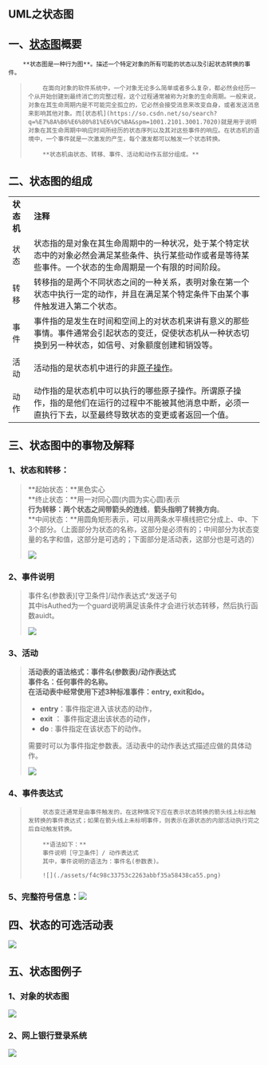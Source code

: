 ## UML之状态图

## 一、[状态图](https://so.csdn.net/so/search?q=%E7%8A%B6%E6%80%81%E5%9B%BE&spm=1001.2101.3001.7020)概要

        **状态图是一种行为图**。描述一个特定对象的所有可能的状态以及引起状态转换的事件。

>         在面向对象的软件系统中，一个对象无论多么简单或者多么复杂，都必然会经历一个从开始创建到最终消亡的完整过程，这个过程通常被称为对象的生命周期。一般来说，对象在其生命周期内是不可能完全孤立的，它必然会接受消息来改变自身，或者发送消息来影响其他对象。而[状态机](https://so.csdn.net/so/search?q=%E7%8A%B6%E6%80%81%E6%9C%BA&spm=1001.2101.3001.7020)就是用于说明对象在其生命周期中响应时间所经历的状态序列以及其对这些事件的响应。在状态机的语境中，一个事件就是一次激发的产生，每个激发都可以触发一个状态转换。
>
>         **状态机由状态、转移、事件、活动和动作五部分组成。**

## 二、状态图的组成

<table><tbody><tr><td><span><strong>状态机</strong></span></td><td><span><strong>注释</strong></span></td></tr><tr><td>状态</td><td>状态指的是对象在其生命周期中的一种状况，处于某个特定状态中的对象必然会满足某些条件、执行某些动作或者是等待某些事件。一个状态的生命周期是一个有限的时间阶段。</td></tr><tr><td>转移</td><td>转移指的是两个不同状态之间的一种关系，表明对象在第一个状态中执行一定的动作，并且在满足某个特定条件下由某个事件触发进入第二个状态。</td></tr><tr><td>事件</td><td>事件指的是发生在时间和空间上的对状态机来讲有意义的那些事情。事件通常会引起状态的变迁，促使状态机从一种状态切换到另一种状态，如信号、对象额度创建和销毁等。</td></tr><tr><td>活动</td><td><p>活动指的是状态机中进行的非<a href="https://so.csdn.net/so/search?q=%E5%8E%9F%E5%AD%90%E6%93%8D%E4%BD%9C&amp;spm=1001.2101.3001.7020" target="_blank" data-report-view="{&quot;spm&quot;:&quot;1001.2101.3001.7020&quot;,&quot;dest&quot;:&quot;https://so.csdn.net/so/search?q=%E5%8E%9F%E5%AD%90%E6%93%8D%E4%BD%9C&amp;spm=1001.2101.3001.7020&quot;,&quot;extra&quot;:&quot;{\&quot;searchword\&quot;:\&quot;原子操作\&quot;}&quot;}" data-report-click="{&quot;spm&quot;:&quot;1001.2101.3001.7020&quot;,&quot;dest&quot;:&quot;https://so.csdn.net/so/search?q=%E5%8E%9F%E5%AD%90%E6%93%8D%E4%BD%9C&amp;spm=1001.2101.3001.7020&quot;,&quot;extra&quot;:&quot;{\&quot;searchword\&quot;:\&quot;原子操作\&quot;}&quot;}" data-tit="原子操作" data-pretit="原子操作">原子操作</a>。</p></td></tr><tr><td>动作</td><td>动作指的是状态机中可以执行的哪些原子操作。所谓原子操作，指的是他们在运行的过程中不能被其他消息中断，必须一直执行下去，以至最终导致状态的变更或者返回一个值。</td></tr></tbody></table>

## 三、状态图中的事物及解释

### 1、状态和转移：

> **起始状态：**黑色实心  
> **终止状态：**用一对同心圆(内圆为实心圆)表示  
> **行为转移：**两个状态之**间带箭头的连线**，**箭头指明了转换方向**。  
> **中间状态：**用圆角矩形表示，可以用两条水平横线把它分成上、中、下3个部分。（上面部分为状态的名称，这部分是必须有的；中间部分为状态变量的名字和值，这部分是可选的；下面部分是活动表，这部分也是可选的）
>
> ![](./assets/8f60b783a54ac25b50546c2dc1e69759.png)

### **2、事件说明**

> 事件名(参数表)\[守卫条件\]/动作表达式^发送子句  
> 其中isAuthed为一个guard说明满足该条件才会进行状态转移，然后执行函数auidt。
>
> ![](./assets/97c1e2e8c70d8fca01ba6ece5488d6b0.png)

### **3、活动**

> **活动表的语法格式：事件名(参数表)/动作表达式  
> 事件名：任何事件的名称。  
> 在活动表中经常使用下述3种标准事件：entry, exit和do。**
>
> -   **entry**：事件指定进入该状态的动作，
> -   **exit** ： 事件指定退出该状态的动作，
> -   **do** : 事件指定在该状态下的动作。
>
> 需要时可以为事件指定参数表。活动表中的动作表达式描述应做的具体动作。  
>
>
> ![](./assets/3bbfe13f641d7a8d5874d081871345bd.png)

### 4、事件表达式

>         状态变迁通常是由事件触发的，在这种情况下应在表示状态转换的箭头线上标出触发转换的事件表达式；如果在箭头线上未标明事件，则表示在源状态的内部活动执行完之后自动触发转换。
>
>         **语法如下：**  
>         事件说明［守卫条件］/ 动作表达式  
>         其中，事件说明的语法为：事件名(参数表)。
>
>         ![](./assets/f4c98c33753c2263abbf35a58438ca55.png)

### **5、完整符号信息：**![](./assets/c175cd57f23f08389242a78c26424ddc.png)

## 四、状态的可选活动表

![](./assets/6843a9c4ebf578dabdd8c155ebce3ddc.png)

## 五、状态图例子

### 1、对象的状态图

![](./assets/bc4ae1c3d1aed86d966a7ca8b4fd1c10.png)

### 2、网上银行登录系统

![](./assets/aa5bcaf147da5fcfb7ae263c10270139.png)